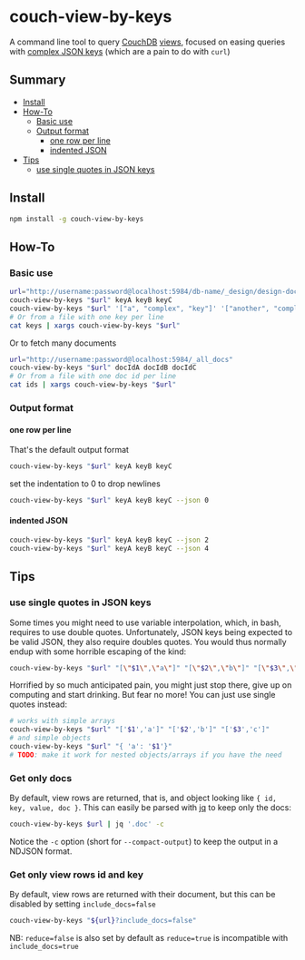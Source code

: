 # couch-view-by-keys

A command line tool to query [CouchDB](http://couchdb.apache.org/) [views](https://wiki.apache.org/couchdb/Introduction_to_CouchDB_views), focused on easing queries with [complex JSON keys](https://wiki.apache.org/couchdb/Introduction_to_CouchDB_views#Complex_Keys) (which are a pain to do with `curl`)

## Summary

<!-- START doctoc generated TOC please keep comment here to allow auto update -->
<!-- DON'T EDIT THIS SECTION, INSTEAD RE-RUN doctoc TO UPDATE -->


- [Install](#install)
- [How-To](#how-to)
  - [Basic use](#basic-use)
  - [Output format](#output-format)
    - [one row per line](#one-row-per-line)
    - [indented JSON](#indented-json)
- [Tips](#tips)
  - [use single quotes in JSON keys](#use-single-quotes-in-json-keys)

<!-- END doctoc generated TOC please keep comment here to allow auto update -->

## Install

```sh
npm install -g couch-view-by-keys
```

## How-To

### Basic use
```sh
url="http://username:password@localhost:5984/db-name/_design/design-doc-name/_view/view-name"
couch-view-by-keys "$url" keyA keyB keyC
couch-view-by-keys "$url" '["a", "complex", "key"]' '["another", "complex", "key"]'
# Or from a file with one key per line
cat keys | xargs couch-view-by-keys "$url"
```
Or to fetch many documents
```sh
url="http://username:password@localhost:5984/_all_docs"
couch-view-by-keys "$url" docIdA docIdB docIdC
# Or from a file with one doc id per line
cat ids | xargs couch-view-by-keys "$url"
```

### Output format
#### one row per line
That's the default output format
```sh
couch-view-by-keys "$url" keyA keyB keyC
```
set the indentation to 0 to drop newlines
```sh
couch-view-by-keys "$url" keyA keyB keyC --json 0
```

#### indented JSON
```sh
couch-view-by-keys "$url" keyA keyB keyC --json 2
couch-view-by-keys "$url" keyA keyB keyC --json 4
```

## Tips
### use single quotes in JSON keys
Some times you might need to use variable interpolation, which, in bash, requires to use double quotes. Unfortunately, JSON keys being expected to be valid JSON, they also require doubles quotes. You would thus normally endup with some horrible escaping of the kind:
```sh
couch-view-by-keys "$url" "[\"$1\",\"a\"]" "[\"$2\",\"b\"]" "[\"$3\",\"c\"]"
```
Horrified by so much anticipated pain, you might just stop there, give up on computing and start drinking. But fear no more! You can just use single quotes instead:
```sh
# works with simple arrays
couch-view-by-keys "$url" "['$1','a']" "['$2','b']" "['$3','c']"
# and simple objects
couch-view-by-keys "$url" "{ 'a': '$1'}"
# TODO: make it work for nested objects/arrays if you have the need
```

### Get only docs
By default, view rows are returned, that is, and object looking like `{ id, key, value, doc }`. This can easily be parsed with [jq](https://stedolan.github.io/jq/manual/) to keep only the docs:
```sh
couch-view-by-keys $url | jq '.doc' -c
```

Notice the `-c` option (short for `--compact-output`) to keep the output in a NDJSON format.

### Get only view rows id and key
By default, view rows are returned with their document, but this can be disabled by setting `include_docs=false`
```sh
couch-view-by-keys "${url}?include_docs=false"
```

NB: `reduce=false` is also set by default as `reduce=true` is incompatible with `include_docs=true`
